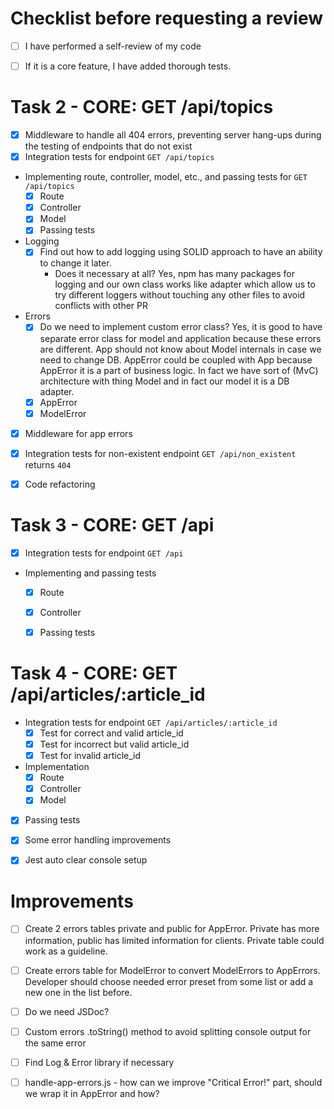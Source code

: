 # Checklist before requesting a review
- [ ] I have performed a self-review of my code
- [ ] If it is a core feature, I have added thorough tests.


# Task 2 - CORE: GET /api/topics
- [x] Middleware to handle all 404 errors, preventing server hang-ups during the testing of endpoints that do not exist
- [x] Integration tests for endpoint `GET /api/topics`
- Implementing route, controller, model, etc., and passing tests for `GET /api/topics`
    - [x] Route
    - [x] Controller
    - [x] Model
    - [x] Passing tests
- Logging
    - [x] Find out how to add logging using SOLID approach to have an ability to change it later.
        - Does it necessary at all?
            Yes, npm has many packages for logging and our own class works like adapter 
            which allow us to try different loggers without touching any other files 
            to avoid conflicts with other PR
- Errors
    - [x] Do we need to implement custom error class?
        Yes, it is good to have separate error class for model and application because these errors 
        are different. App should not know about Model internals in case we need to change DB.
        AppError could be coupled with App because AppError it is a part of business logic.
        In fact we have sort of (MvC) architecture with thing Model and in fact our model it is a DB adapter.
    - [x] AppError
    - [x] ModelError
- [x] Middleware for app errors
- [x] Integration tests for non-existent endpoint `GET /api/non_existent` returns `404`
- [x] Code refactoring


# Task 3 - CORE: GET /api
- [x] Integration tests for endpoint `GET /api`
- Implementing and passing tests
    - [x] Route
    - [x] Controller
    - [x] Passing tests


# Task 4 - CORE: GET /api/articles/:article_id
- Integration tests for endpoint `GET /api/articles/:article_id`
    - [x] Test for correct and valid article_id
    - [x] Test for incorrect but valid article_id
    - [x] Test for invalid article_id
- Implementation
    - [x] Route
    - [x] Controller
    - [x] Model
- [x] Passing tests
- [x] Some error handling improvements
- [x] Jest auto clear console setup


# Improvements
- [ ] Create 2 errors tables private and public for AppError. Private has more information, 
    public has limited information for clients. Private table could work as a guideline.
- [ ] Create errors table for ModelError to convert ModelErrors to AppErrors.
    Developer should choose needed error preset from some list or add a new one in the list before.   
- [ ] Do we need JSDoc?
- [ ] Custom errors .toString() method to avoid splitting console output for the same error
- [ ] Find Log & Error library if necessary
- [ ] handle-app-errors.js - how can we improve "Critical Error!" part, 
    should we wrap it in AppError and how?

